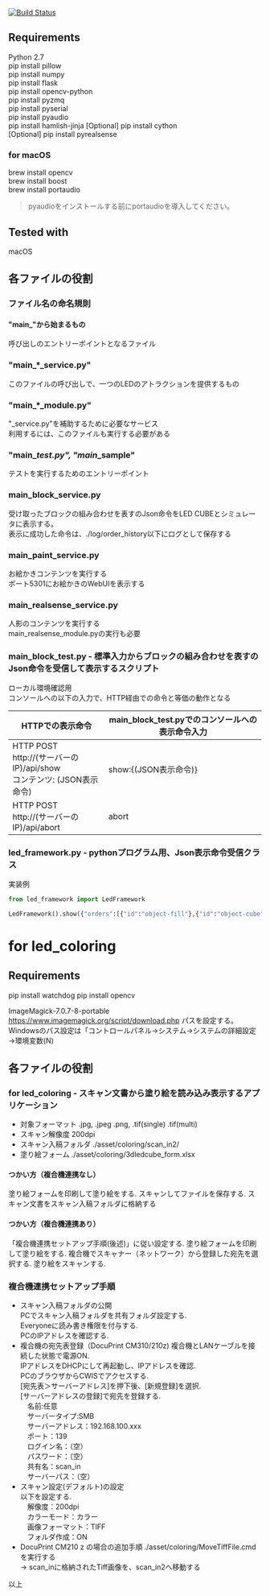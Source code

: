 [![Build Status](https://travis-ci.org/tatsuo98se/3d_led_cube2.svg?branch=master)](https://travis-ci.org/tatsuo98se/3d_led_cube2)  


## Requirements

Python 2.7  
pip install pillow  
pip install numpy  
pip install flask  
pip install opencv-python  
pip install pyzmq  
pip install pyserial  
pip install pyaudio  
pip install hamlish-jinja
[Optional] pip install cython  
[Optional] pip install pyrealsense  

### for macOS

brew install opencv  
brew install boost  
brew install portaudio  
> pyaudioをインストールする前にportaudioを導入してください。

## Tested with

macOS

## 各ファイルの役割

### ファイル名の命名規則

#### "main_"から始まるもの

呼び出しのエントリーポイントとなるファイル

### "main_*_service.py"

このファイルの呼び出しで、一つのLEDのアトラクションを提供するもの

### "main_*_module.py"

"_service.py"を補助するために必要なサービス  
利用するには、このファイルも実行する必要がある

### "main_*_test.py", "main_*_sample"

テストを実行するためのエントリーポイント

### main_block_service.py

受け取ったブロックの組み合わせを表すのJson命令をLED CUBEとシミュレータに表示する。   
表示に成功した命令は、./log/order_history以下にログとして保存する

### main_paint_service.py

お絵かきコンテンツを実行する  
ポート5301にお絵かきのWebUIを表示する

### main_realsense_service.py

人影のコンテンツを実行する  
main_realsense_module.pyの実行も必要  


### main_block_test.py - 標準入力からブロックの組み合わせを表すのJson命令を受信して表示するスクリプト

ローカル環境確認用  
コンソールへの以下の入力で、HTTP経由での命令と等価の動作となる

| HTTPでの表示命令 | main_block_test.pyでのコンソールへの表示命令入力 |
| ---------------- | ----------------------- |
| HTTP POST<br/>http://(サーバーのIP)/api/show<br/>コンテンツ: (JSON表示命令) | show:{(JSON表示命令)} |
| HTTP POST<br/>http://(サーバーのIP)/api/abort | abort |


### led_framework.py - pythonプログラム用、Json表示命令受信クラス

実装例

``` example.py
from led_framework import LedFramework

LedFramework().show({"orders":[{"id":"object-fill"},{"id":"object-cube"}]})

```

# for led_coloring

## Requirements

pip install watchdog
pip install opencv

ImageMagick-7.0.7-8-portable
https://www.imagemagick.org/script/download.php
パスを設定する。Windowsのパス設定は「コントロールパネル→システム→システムの詳細設定→環境変数(N)

## 各ファイルの役割

### for led_coloring - スキャン文書から塗り絵を読み込み表示するアプリケーション
+ 対象フォーマット
 .jpg, .jpeg .png, .tif(single) .tif(multi)
+ スキャン解像度
 200dpi
+ スキャン入稿フォルダ
./asset/coloring/scan_in2/
+ 塗り絵フォーム
./asset/coloring/3dledcube_form.xlsx


#### つかい方（複合機連携なし）
塗り絵フォームを印刷して塗り絵をする.
スキャンしてファイルを保存する.
スキャン文書をスキャン入稿フォルダに格納する

#### つかい方（複合機連携あり）
「複合機連携セットアップ手順(後述)」に従い設定する.
塗り絵フォームを印刷して塗り絵をする.
複合機でスキャナー（ネットワーク）から登録した宛先を選択する.
塗り絵をスキャンする.

### 複合機連携セットアップ手順
+ スキャン入稿フォルダの公開  
PCでスキャン入稿フォルダを共有フォルダ設定する.  
Everyoneに読み書き権限を付与する.    
PCのIPアドレスを確認する.
+ 複合機の宛先表登録（DocuPrint CM310/210z)
複合機とLANケーブルを接続した状態で電源ON.  
IPアドレスをDHCPにして再起動し、IPアドレスを確認.  
PCのブラウザからCWISでアクセスする.  
[宛先表＞サーバーアドレス]を押下後、[新規登録]を選択.  
[サーバーアドレスの登録]で宛先を登録する.  
　名前:任意   
　サーバータイプ:SMB  
　サーバーアドレス：192.168.100.xxx  
　ポート：139  
　ログイン名：（空）  
　パスワード：（空）  
　共有名：scan_in  
　サーバーパス：（空） 
+ スキャン設定(デフォルト)の設定  
以下を設定する.    
　解像度：200dpi  
　カラーモード：カラー   
　画像フォーマット：TIFF   
　フォルダ作成：ON   
+ DocuPrint CM210 z の場合の追加手順
./asset/coloring/MoveTiffFile.cmdを実行する  
  -> scan_inに格納されたTiff画像を、scan_in2へ移動する

以上